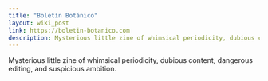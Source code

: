 ```yaml
---
title: "Boletín Botánico"
layout: wiki_post
link: https://boletin-botanico.com
description: Mysterious little zine of whimsical periodicity, dubious content, dangerous editing, and suspicious ambition.
---
```

Mysterious little zine of whimsical periodicity, dubious content, dangerous editing, and suspicious ambition.
